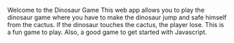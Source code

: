 Welcome to the Dinosaur Game 
This web app allows you to play the dinosaur game where you have to make the dinosaur jump and safe himself from the cactus. If the dinosaur touches the cactus, the player lose. This is a fun game to play. Also, a good game to get started with Javascript.
